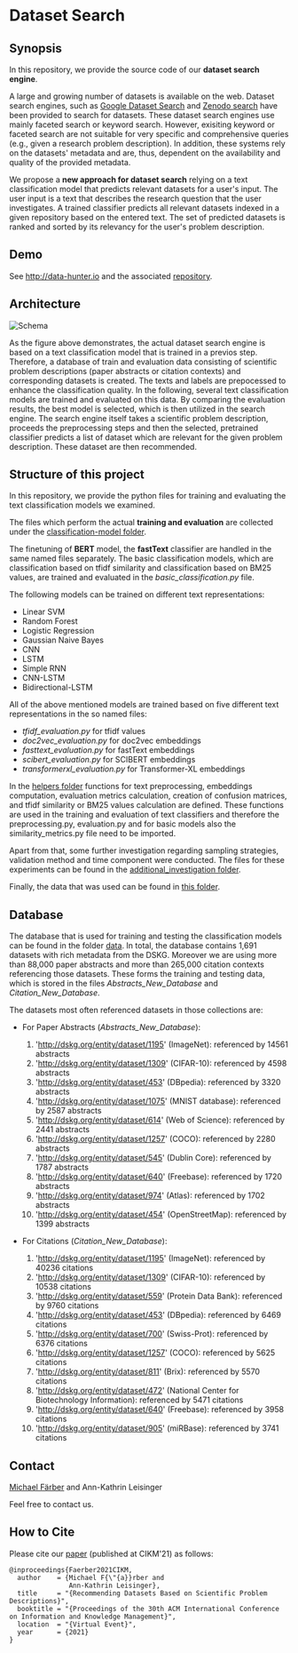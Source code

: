 # Dataset Search

## Synopsis

In this repository, we provide the source code of our **dataset search engine**.


A large and growing number of datasets is available on the web. Dataset search engines, such as [Google Dataset Search](https://datasetsearch.research.google.com) and [Zenodo search](https://zenodo.org/) have been provided to search for datasets. These dataset search engines use mainly faceted search or keyword search. However, exisiting keyword or faceted search are not suitable for very specific and comprehensive queries (e.g., given a research problem description). In addition, these systems rely on the datasets' metadata and are, thus, dependent on the availability and quality of the provided metadata.


We propose a **new approach for dataset search** relying on a text classification model that predicts relevant datasets for a user's input. The user input is a text that describes the research question that the user investigates. A trained classifier predicts all relevant datasets indexed in a given repository based on the entered text. The set of predicted datasets is ranked and sorted by its relevancy for the user's problem description.

## Demo

See http://data-hunter.io and the associated [repository](https://github.com/michaelfaerber/datahunter).

## Architecture

![Schema](https://github.com/michaelfaerber/dataset-search/blob/main/dataset-search-schema.png)


As the figure above demonstrates, the actual dataset search engine is based on a text classification model that is trained in a previos step. Therefore, a database of train and evaluation data consisting of scientific problem descriptions (paper abstracts or citation contexts) and corresponding datasets is created. The texts and labels are prepocessed to enhance the classification quality. In the following, several text classification models are trained and evaluated on this data. By comparing the evaluation results, the best model is selected, which is then utilized in the search engine. The search engine itself takes a scientific problem description, proceeds the preprocessing steps and then the selected, pretrained classifier predicts a list of dataset which are relevant for the given problem description. These dataset are then recommended.


## Structure of this project

In this repository, we provide the python files for training and evaluating the text classification models we examined. 


The files which perform the actual **training and evaluation** are collected under the [classification-model folder](https://github.com/michaelfaerber/dataset-search/tree/main/classification-models).


The finetuning of **BERT** model, the **fastText** classifier are handled in the same named files separately. The basic classification models, which are classification based on tfidf similarity and classification based on BM25 values, are trained and evaluated in the *basic_classification.py* file.


The following models can be trained on different text representations:
* Linear SVM
* Random Forest
* Logistic Regression
* Gaussian Naive Bayes
* CNN
* LSTM
* Simple RNN
* CNN-LSTM
* Bidirectional-LSTM


All of the above mentioned models are trained based on five different text representations in the so named files:
* _tfidf_evaluation.py_ for tfidf values
* _doc2vec_evaluation.py_ for doc2vec embeddings
* _fasttext_evaluation.py_ for fastText embeddings
* _scibert_evaluation.py_ for SCIBERT embeddings
* _transformerxl_evaluation.py_ for Transformer-XL embeddings


In the [helpers folder](https://github.com/michaelfaerber/dataset-search/tree/main/helpers) functions for text preprocessing, embeddings computation, evaluation metrics calculation, creation of confusion matrices, and tfidf similarity or BM25 values calculation are defined. These functions are used in the training and evaluation of text classifiers and therefore the preprocessing.py, evaluation.py and for basic models also the similarity_metrics.py file need to be imported.


Apart from that, some further investigation regarding sampling strategies, validation method and time component were conducted. The files for these experiments can be found in the [additional_investigation folder](https://github.com/michaelfaerber/dataset-search/tree/main/additional_investigation).


Finally, the data that was used can be found in [this folder](https://github.com/michaelfaerber/dataset-search/tree/main/data).

## Database

The database that is used for training and testing the classification models can be found in the folder [data](https://github.com/michaelfaerber/datarec/tree/main/data). In total, the database contains 1,691 datasets with rich metadata from the DSKG. Moreover we are using more than 88,000 paper abstracts and more than 265,000 citation contexts referencing those datasets. These forms the training and testing data, which is stored in the files _Abstracts_New_Database_ and _Citation_New_Database_.

The datasets most often referenced datasets in those collections are:
* For Paper Abstracts (_Abstracts_New_Database_):
   1. 'http://dskg.org/entity/dataset/1195' (ImageNet): referenced by 14561 abstracts
   2. 'http://dskg.org/entity/dataset/1309' (CIFAR-10): referenced by 4598 abstracts
   3. 'http://dskg.org/entity/dataset/453' (DBpedia): referenced by 3320 abstracts
   4. 'http://dskg.org/entity/dataset/1075' (MNIST database): referenced by 2587 abstracts
   5. 'http://dskg.org/entity/dataset/614' (Web of Science): referenced by 2441 abstracts
   6. 'http://dskg.org/entity/dataset/1257' (COCO): referenced by 2280 abstracts
   7. 'http://dskg.org/entity/dataset/545' (Dublin Core): referenced by 1787 abstracts
   8. 'http://dskg.org/entity/dataset/640' (Freebase): referenced by 1720 abstracts
   9. 'http://dskg.org/entity/dataset/974' (Atlas): referenced by 1702 abstracts
   10. 'http://dskg.org/entity/dataset/454' (OpenStreetMap): referenced by 1399 abstracts

* For Citations (_Citation_New_Database_):
   1. 'http://dskg.org/entity/dataset/1195' (ImageNet): referenced by 40236 citations
   2. 'http://dskg.org/entity/dataset/1309' (CIFAR-10): referenced by 10538 citations
   3. 'http://dskg.org/entity/dataset/559' (Protein Data Bank): referenced by 9760 citations
   4. 'http://dskg.org/entity/dataset/453' (DBpedia): referenced by 6469 citations
   5. 'http://dskg.org/entity/dataset/700' (Swiss-Prot): referenced by 6376 citations
   6. 'http://dskg.org/entity/dataset/1257' (COCO): referenced by 5625 citations
   7. 'http://dskg.org/entity/dataset/811' (Brix): referenced by 5570 citations
   8. 'http://dskg.org/entity/dataset/472' (National Center for Biotechnology Information): referenced by 5471 citations
   9. 'http://dskg.org/entity/dataset/640' (Freebase): referenced by 3958 citations
   10. 'http://dskg.org/entity/dataset/905' (miRBase): referenced by 3741 citations

## Contact
[Michael Färber](https://sites.google.com/view/michaelfaerber) and Ann-Kathrin Leisinger

Feel free to contact us.

## How to Cite

Please cite our [paper](https://aifb.kit.edu/web/Michael_Färber) (published at CIKM'21) as follows:
```
@inproceedings{Faerber2021CIKM,
  author    = {Michael F{\"{a}}rber and
               Ann-Kathrin Leisinger},
  title     = "{Recommending Datasets Based on Scientific Problem Descriptions}",
  booktitle = "{Proceedings of the 30th ACM International Conference on Information and Knowledge Management}",
  location  = "{Virtual Event}",
  year      = {2021}
}
```
